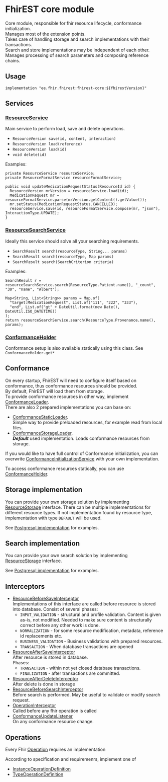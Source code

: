 # FhirEST core module
Core module, responsible for fhir resource lifecycle, conformance initialization.  
Manages most of the extension points.  
Takes care of handling storage and search implementations with their transactions.  
Search and store implementations may be independent of each other.  
Manages processing of search parameters and composing reference chains.

## Usage
```
implementation "ee.fhir.fhirest:fhirest-core:${fhirestVersion}"
```

## Services
### [ResourceService](./src/main/java/ee/fhir/fhirest/core/service/resource/ResourceService.java)
Main service to perform load, save and delete operations.
* `ResourceVersion save(id, content, interaction)`
* `ResourceVersion load(reference)`
* `ResourceVersion load(id)`
* `void delete(id)`

Examples:
```
private ResourceService resourceService;
private ResourceFormatService resourceFormatService;

public void updateMedicationRequestStatus(ResourceId id) {
  ResourceVersion mrVersion = resourceService.load(id);
  MedicationRequest mr = resourceFormatService.parse(mrVersion.getContent().getValue());
  mr.setStatus(MedicationRequestStatus.CANCELLED);
  resourceService.save(id, resourceFormatService.compose(mr, "json"), InteractionType.UPDATE);
}
```

### [ResourceSearchService](./src/main/java/ee/fhir/fhirest/core/service/resource/ResourceSearchService.java)
Ideally this service should solve all your searching requirements.
* `SearchResult search(resourceType, String... params)`
* `SearchResult search(resourceType, Map params)`
* `SearchResult search(SearchCriterion criteria)`

Examples:
```
SearchResult r = resourceSearchService.search(ResourceType.Patient.name(), "_count", "30", "name", "Albert");
```
```
Map<String, List<String>> params = Map.of(
  "target:MedicationRequest", List.of("111", "222", "333"),
  "end", List.of("gt" + DateUtil.format(new Date(), DateUtil.ISO_DATETIME))
);
return resourceSearchService.search(ResourceType.Provenance.name(), params);
```

### [ConformanceHolder](./src/main/java/ee/fhir/fhirest/core/service/conformance/ConformanceHolder.java)
Conformance setup is also available statically using this class.
See `ConformanceHolder.get*`


## Conformance
On every startup, FhirEST will need to configure itself based on conformance, thus conformance resources should be provided.  
By default, FhirEST will load them from storage.  
To provide conformance resources in other way, implement [ConformanceLoader](./src/main/java/ee/fhir/fhirest/core/service/conformance/loader/ConformanceLoader.java).  
There are also 2 prepared implementations you can base on:
* [ConformanceStaticLoader](./src/main/java/ee/fhir/fhirest/core/service/conformance/loader/ConformanceStaticLoader.java).  
  Simple way to provide preloaded resources, for example read from local files.
* [ConformanceStorageLoader](./src/main/java/ee/fhir/fhirest/core/service/conformance/loader/ConformanceStorageLoader.java).  
  ***Default*** used implementation. Loads conformance resources from storage.

If you would like to have full control of Conformance initialization, you can overwrite [ConformanceInitializationService](./src/main/java/ee/fhir/fhirest/core/service/conformance/ConformanceInitializationService.java) with your own implementation.

To access conformance resources statically, you can use [ConformanceHolder](./src/main/java/ee/fhir/fhirest/core/service/conformance/ConformanceHolder.java).


## Storage implementation
You can provide your own storage solution by implementing [ResourceStorage](./src/main/java/ee/fhir/fhirest/core/api/resource/ResourceStorage.java) interface.
There can be multiple implementations for different resource types. If not implementation found by resource type, implementation with type `DEFAULT` will be used.

See [Postgresql implementation](../pg-store) for examples.

## Search implementation
You can provide your own search solution by implementing [ResourceStorage](./src/main/java/ee/fhir/fhirest/core/api/resource/ResourceSearchHandler.java) interface.

See [Postgresql implementation](../pg-search) for examples.

## Interceptors
* [ResourceBeforeSaveInterceptor](./src/main/java/ee/fhir/fhirest/core/api/resource/ResourceBeforeSaveInterceptor.java)  
  Implementations of this interface are called before resource is stored into database.
  Consist of several phases:
  * `INPUT_VALIDATION` - structural and profile validation. Content is given as-is, not modified. Needed to make sure content is structurally correct before any other work is done.
  * `NORMALIZATION` - for some resource modification, metadata, reference id replacements etc.
  * `BUSINESS_VALIDATION` - Business validations with prepared resources.
  * `TRANSACTION` - When database transactions are opened 
* [ResourceAfterSaveInterceptor](./src/main/java/ee/fhir/fhirest/core/api/resource/ResourceAfterSaveInterceptor.java)  
  After resource is stored in database.  
  Phases:
  * `TRANSACTION` - within not yet closed database transactions.
  * `FINALIZATION` - after transactions are committed.
* [ResourceAfterDeleteInterceptor](./src/main/java/ee/fhir/fhirest/core/api/resource/ResourceAfterDeleteInterceptor.java)  
  After delete is done in storage
* [ResourceBeforeSearchInterceptor](./src/main/java/ee/fhir/fhirest/core/api/resource/ResourceBeforeSearchInterceptor.java)  
  Before search is performed. May be useful to validate or modify search request.  
* [OperationInterceptor](./src/main/java/ee/fhir/fhirest/core/api/resource/OperationInterceptor.java)  
  Called before any fhir operation is called
* [ConformanceUpdateListener](./src/main/java/ee/fhir/fhirest/core/api/conformance/ConformanceUpdateListener.java)  
  On any conformance resource change.

## Operations
Every Fhir [Operation](https://www.hl7.org/fhir/operations.html) requires an implementation

According to specification and requiremenrs, implement one of
* [InstanceOperationDefinition](./src/main/java/ee/fhir/fhirest/core/api/resource/InstanceOperationDefinition.java)
* [TypeOperationDefinition](./src/main/java/ee/fhir/fhirest/core/api/resource/TypeOperationDefinition.java)
